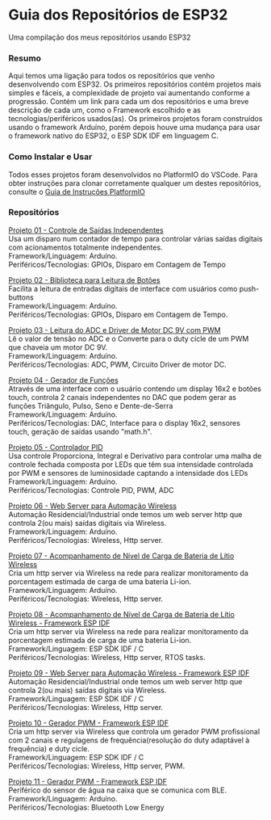 # Guia dos Repositórios de ESP32

Uma compilação dos meus repositórios usando ESP32

### Resumo

Aqui temos uma ligação para todos os repositórios que venho desenvolvendo com ESP32. Os primeiros repositórios contém projetos mais simples e fáceis, a complexidade de projeto vai aumentando conforme a progressão. Contém um link para cada um dos repositórios e uma breve descrição de cada um, como o Framework escolhido e as tecnologias/periféricos usados(as). Os primeiros projetos foram construídos usando o framework Arduíno, porém depois houve uma mudança para usar o framework nativo do ESP32, o ESP SDK IDF em linguagem C.  
 
### Como Instalar e Usar

Todos esses projetos foram desenvolvidos no PlatformIO do VSCode. Para obter instruções para clonar corretamente qualquer um destes repositórios, consulte o [Guia de Instruções PlatformIO](https://github.com/Zebio/Instrucoes-PlatformIO)

### Repositórios

[Projeto 01 - Controle de Saídas Independentes](https://github.com/Zebio/ESP32-Projeto01-Saidas-Independentes)  
Usa um disparo num contador de tempo para controlar várias saídas digitais com acionamentos totalmente independentes.   
Framework/Linguagem: Arduíno.  
Periféricos/Tecnologias: GPIOs, Disparo em Contagem de Tempo 


[Projeto 02 - Biblioteca para Leitura de Botões](https://github.com/Zebio/ESP32-Projeto02-Biblioteca-para-leitura-de-Botoes)  
Facilita a leitura de entradas digitais de interface com usuários como push-buttons  
Framework/Linguagem: Arduíno.  
Periféricos/Tecnologias: GPIOs, Disparo em Contagem de Tempo.

[Projeto 03 - Leitura do ADC e Driver de Motor DC 9V com PWM](https://github.com/Zebio/ESP32-Projeto03-ADC-e-Controle-de-Motor-com-PWM)  
Lê o valor de tensão no ADC e o Converte para o duty cicle de um PWM que chaveia um motor DC 9V.  
Framework/Linguagem: Arduíno.  
Periféricos/Tecnologias: ADC, PWM, Circuito Driver de motor DC.

[Projeto 04 - Gerador de Funções](https://github.com/Zebio/ESP32_Projeto04-Gerador-de-Funcoes)  
Através de uma interface com o usuário contendo um display 16x2 e botões touch, controla 2 canais independentes no DAC que podem gerar as funções Triângulo, Pulso, Seno e Dente-de-Serra  
Framework/Linguagem: Arduíno.  
Periféricos/Tecnologias: DAC, Interface para o display 16x2, sensores touch, geração de saídas usando "math.h".

[Projeto 05 - Controlador PID](https://github.com/Zebio/ESP32-Projeto05-Controlador-PID)  
Usa controle Proporciona, Integral e Derivativo para controlar uma malha de controle fechada composta por LEDs que têm sua intensidade controlada por PWM e sensores de luminosidade captando a intensidade dos LEDs  
Framework/Linguagem: Arduíno.  
Periféricos/Tecnologias: Controle PID, PWM, ADC

[Projeto 06 - Web Server para Automação Wireless](https://github.com/Zebio/ESP32-Projeto06-Web-Server)  
Automação Residencial/Industrial onde temos um web server http que controla 2(ou mais) saídas digitais via Wireless.  
Framework/Linguagem: Arduíno.  
Periféricos/Tecnologias: Wireless, Http server.

[Projeto 07 - Acompanhamento de Nível de Carga de Bateria de Lítio Wireless](https://github.com/Zebio/ESP32-Projeto07-Nivel-de-Carga-Wireless)  
Cria um http server via Wireless na rede para realizar monitoramento da porcentagem estimada de carga de uma bateria Li-ion.    
Framework/Linguagem: Arduíno.  
Periféricos/Tecnologias: Wireless, Http server.

[Projeto 08 - Acompanhamento de Nível de Carga de Bateria de Lítio Wireless - Framework ESP IDF](https://github.com/Zebio/ESP32-Projeto08-Carga-Wireless)  
Cria um http server via Wireless na rede para realizar monitoramento da porcentagem estimada de carga de uma bateria Li-ion.    
Framework/Linguagem: ESP SDK IDF / C  
Periféricos/Tecnologias: Wireless, Http server, RTOS tasks.

[Projeto 09 - Web Server para Automação Wireless - Framework ESP IDF](https://github.com/Zebio/ESP32-Projeto09-Http-Server)  
Automação Residencial/Industrial onde temos um web server http que controla 2(ou mais) saídas digitais via Wireless.  
Framework/Linguagem: ESP SDK IDF / C  
Periféricos/Tecnologias: Wireless, Http server.

[Projeto 10 - Gerador PWM - Framework ESP IDF](https://github.com/Zebio/ESP32-Projeto10-Gerador-PWM)   
Cria um http server via Wireless que controla um gerador PWM profissional com 2 canais e regulagens de frequência(resolução do duty adaptável à frequência) e duty cicle.  
Framework/Linguagem: ESP SDK IDF / C  
Periféricos/Tecnologias: Wireless, Http server, PWM.

[Projeto 11 - Gerador PWM - Framework ESP IDF](https://github.com/Zebio/Projeto11-Caixa_dagua)     
Periférico do sensor de água na caixa que se comunica com BLE.     
Framework/Linguagem: Arduíno.     
Periféricos/Tecnologias: Bluetooth Low Energy    



